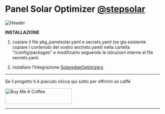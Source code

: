 # Panel Solar Optimizer [@stepsolar](https://github.com/stepsolar/) <!-- omit in toc -->

![Header](https://github.com/stepsolar/hassio-package-panel-solar/blob/main/docs/Solar%20Panel.png)

**INSTALLAZIONE**

1. copiare il file pkg_panelsolar.yaml e secrets.yaml (se gia esistente copiare l contenuto del vostro sectrets.yaml) nella cartella "/config/packages" e modificarlo seguendo le istruzioni interne al file secrets.yaml.

2. installare l'Integrazione [SolaredgeOptimizers](https://github.com/ProudElm/solaredgeoptimizers) <!-- omit in toc -->

____________________________________

Se il progetto ti è piaciuto clicca qui sotto per offrirmi un caffè

<a href="https://www.buymeacoffee.com/stepsolar" target="_blank"><img src="https://cdn.buymeacoffee.com/buttons/arial-black.png" alt="Buy Me A Coffee" style="height: 51px !important;width: 217px !important;" ></a>

------------------------------------
